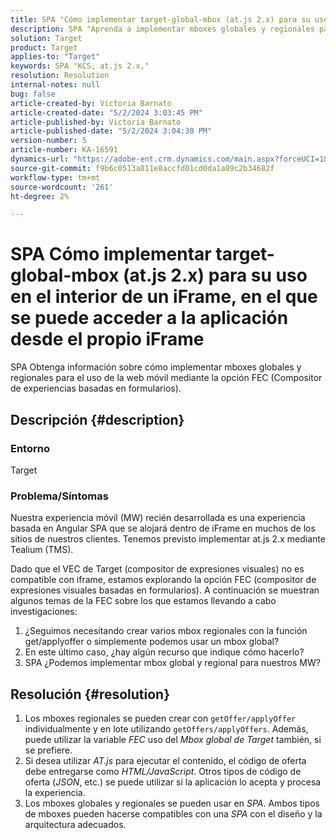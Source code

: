 ```yaml
---
title: SPA "Cómo implementar target-global-mbox (at.js 2.x) para su uso en el interior del iFrame"
description: SPA "Aprenda a implementar mboxes globales y regionales para el uso de la web móvil"
solution: Target
product: Target
applies-to: "Target"
keywords: SPA "KCS, at.js 2.x,"
resolution: Resolution
internal-notes: null
bug: false
article-created-by: Victoria Barnato
article-created-date: "5/2/2024 3:03:45 PM"
article-published-by: Victoria Barnato
article-published-date: "5/2/2024 3:04:30 PM"
version-number: 5
article-number: KA-16591
dynamics-url: "https://adobe-ent.crm.dynamics.com/main.aspx?forceUCI=1&pagetype=entityrecord&etn=knowledgearticle&id=5a61b62a-9508-ef11-9f89-6045bd06eea5"
source-git-commit: f9b6c0513a811e8accfd01cd0da1a89c2b34682f
workflow-type: tm+mt
source-wordcount: '261'
ht-degree: 2%

---
```


# SPA Cómo implementar target-global-mbox (at.js 2.x) para su uso en el interior de un iFrame, en el que se puede acceder a la aplicación desde el propio iFrame


SPA Obtenga información sobre cómo implementar mboxes globales y regionales para el uso de la web móvil mediante la opción FEC (Compositor de experiencias basadas en formularios).

## Descripción {#description}


### <b>Entorno</b>

Target



### <b>Problema/Síntomas</b>

Nuestra experiencia móvil (MW) recién desarrollada es una experiencia basada en Angular SPA que se alojará dentro de iFrame en muchos de los sitios de nuestros clientes. Tenemos previsto implementar at.js 2.x mediante Tealium (TMS).

Dado que el VEC de Target (compositor de expresiones visuales) no es compatible con iframe, estamos explorando la opción FEC (compositor de expresiones visuales basadas en formularios). A continuación se muestran algunos temas de la FEC sobre los que estamos llevando a cabo investigaciones:



1. ¿Seguimos necesitando crear varios mbox regionales con la función get/applyoffer o simplemente podemos usar un mbox global?
2. En este último caso, ¿hay algún recurso que indique cómo hacerlo?
3. SPA ¿Podemos implementar mbox global y regional para nuestros MW?



## Resolución {#resolution}


1. Los mboxes regionales se pueden crear con `getOffer/applyOffer` individualmente y en lote utilizando `getOffers/applyOffers`. Además, puede utilizar la variable *FEC* uso del *Mbox global de Target* también, si se prefiere.
2. Si desea utilizar *AT.js* para ejecutar el contenido, el código de oferta debe entregarse como *HTML/JavaScript*. Otros tipos de código de oferta (*JSON*, etc.) se puede utilizar si la aplicación lo acepta y procesa la experiencia.
3. Los mboxes globales y regionales se pueden usar en *SPA*. Ambos tipos de mboxes pueden hacerse compatibles con una *SPA* con el diseño y la arquitectura adecuados.


